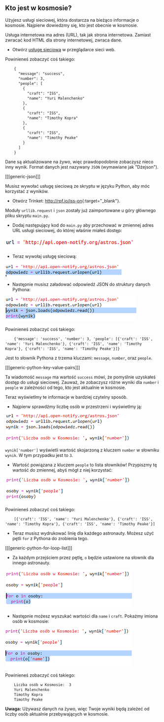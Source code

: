 ## Kto jest w kosmosie?

Użyjesz usługi sieciowej, która dostarcza na bieżąco informacje o kosmosie. Najpierw dowiedzmy się, kto jest obecnie w kosmosie.

Usługa internetowa ma adres (URL), tak jak strona internetowa. Zamiast zwracać kod HTML dla strony internetowej, zwraca dane.

+ Otwórz <a href="http://api.open-notify.org/astros.json" target="_blank">usługę sieciową</a> w przeglądarce sieci web.

Powinieneś zobaczyć coś takiego:
```
    {
      "message": "success",
      "number": 3,
      "people": [
        {
          "craft": "ISS",
          "name": "Yuri Malenchenko"
        },
        {
          "craft": "ISS",
          "name": "Timothy Kopra"
        },
        {
          "craft": "ISS",
          "name": "Timothy Peake"
        }
      ]
    }
```    

Dane są aktualizowane na żywo, więc prawdopodobnie zobaczysz nieco inny wynik. Format danych jest nazywany `JSON` (wymawiane jak "Dżejson").

[[[generic-json]]]

Musisz wywołać usługę sieciową ze skryptu w języku Python, aby móc korzystać z wyników.

+ Otwórz Trinket: <http://rpf.io/iss-on>{:target="_blank"}.

Moduły `urllib.request` i `json` zostały już zaimportowane u góry głównego pliku skryptu `main.py`.

+ Dodaj następujący kod do ` main.py ` aby przechować w zmiennej adres URL usługi sieciowej, do której właśnie miałeś dostęp:

![zrzut ekranu](images/iss-url.png)

+ Teraz wywołaj usługę sieciową:

![zrzut ekranu](images/iss-request.png)

+ Następnie musisz załadować odpowiedź JSON do struktury danych Pythona:

![zrzut ekranu](images/iss-result.png)

Powinieneś zobaczyć coś takiego:
```
    {'message': 'success', 'number': 3, 'people': [{'craft': 'ISS', 'name': 'Yuri Malenchenko'}, {'craft': 'ISS', 'name': 'Timothy Kopra'}, {'craft': 'ISS', 'name': 'Timothy Peake'}]}
```
    

Jest to słownik Pythona z trzema kluczami: `message`, `number`, oraz `people`.

[[[generic-python-key-value-pairs]]]

Ta wiadomość `message` ma wartość `success` mówi, że pomyślnie uzyskałeś dostęp do usługi sieciowej. Zauważ, że zobaczysz różne wyniki dla `number` i `people` w zależności od tego, kto jest aktualnie w kosmosie.

Teraz wyświetlmy te informacje w bardziej czytelny sposób.

+ Najpierw sprawdźmy liczbę osób w przestrzeni i wyświetlmy ją:

![zrzut ekranu](images/iss-number.png)

`wynik['number']` wyświetli wartość skojarzoną z kluczem `number` w słowniku `wynik`. W tym przypadku jest to `3`.

+ Wartość powiązana z kluczem `people` to lista słowników! Przypiszmy tę wartość do zmiennej, abyś mógł z niej korzystać:

![zrzut ekranu](images/iss-people.png)

Powinieneś zobaczyć coś takiego:
```
    [{'craft': 'ISS', 'name': 'Yuri Malenchenko'}, {'craft': 'ISS', 'name': 'Timothy Kopra'}, {'craft': 'ISS', 'name': 'Timothy Peake'}]
```    

+ Teraz musisz wydrukować linię dla każdego astronauty. Możesz użyć pętli `for` z Pythona do zrobienia tego.

[[[generic-python-for-loop-list]]]

+ Za każdym przejściem przez pętlę, `o` będzie ustawione na słownik dla innego astronauty.

![zrzut ekranu](images/iss-people-1a.png)

+ Następnie możesz wyszukać wartości dla `name` i `craft`. Pokażmy imiona osób w kosmosie:

![zrzut ekranu](images/iss-people-2.png)

Powinieneś zobaczyć coś takiego:
```
    Liczba osób w Kosmosie:  3
    Yuri Malenchenko
    Timothy Kopra
    Timothy Peake
```    

**Uwaga:** Używasz danych na żywo, więc Twoje wyniki będą zależeć od liczby osób aktualnie przebywających w kosmosie.